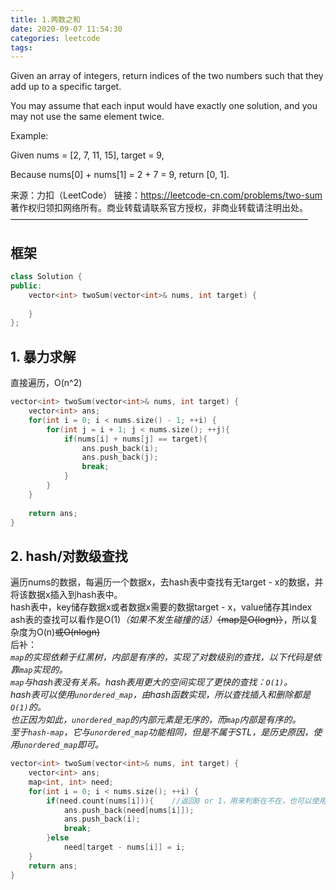```yaml
---
title: 1.两数之和
date: 2020-09-07 11:54:30
categories: leetcode
tags:
---
```

Given an array of integers, return indices of the two numbers such that they add up to a specific target.

You may assume that each input would have exactly one solution, and you may not use the same element twice.

Example:

Given nums = [2, 7, 11, 15], target = 9,

Because nums[0] + nums[1] = 2 + 7 = 9,
return [0, 1].

来源：力扣（LeetCode）
链接：https://leetcode-cn.com/problems/two-sum
著作权归领扣网络所有。商业转载请联系官方授权，非商业转载请注明出处。
——————————————————————————————————

## 框架
```cpp
class Solution {
public:
    vector<int> twoSum(vector<int>& nums, int target) {
        
    }
};
```

## 1. 暴力求解
直接遍历，O(n^2)
```cpp
vector<int> twoSum(vector<int>& nums, int target) {
    vector<int> ans;
    for(int i = 0; i < nums.size() - 1; ++i) {
        for(int j = i + 1; j < nums.size(); ++j){
            if(nums[i] + nums[j] == target){
                ans.push_back(i);
                ans.push_back(j);
                break;
            }
        }
    }
    
    return ans;
}
```

## 2. hash/对数级查找
遍历nums的数据，每遍历一个数据x，去hash表中查找有无target - x的数据，并将该数据x插入到hash表中。  
hash表中，key储存数据x或者数据x需要的数据target - x，value储存其index 
ash表的查找可以看作是O(1)*（如果不发生碰撞的话）*~~（map是O(logn)）~~，所以复杂度为O(n)~~或O(nlogn)~~  
后补：  
*`map`的实现依赖于红黑树，内部是有序的，实现了对数级别的查找，以下代码是依靠`map`实现的。*  
*`map`与hash表没有关系。hash表用更大的空间实现了更快的查找：`O(1)`。*  
*hash表可以使用`unordered_map`，由hash函数实现，所以查找插入和删除都是`O(1)`的。*  
*也正因为如此，`unordered_map`的内部元素是无序的，而`map`内部是有序的。*  
*至于`hash-map`，它与`unordered_map`功能相同，但是不属于STL，是历史原因，使用`unordered_map`即可。*  
```cpp
vector<int> twoSum(vector<int>& nums, int target) {
    vector<int> ans;
    map<int, int> need;
    for(int i = 0; i < nums.size(); ++i) {
        if(need.count(nums[i])){    //返回0 or 1，用来判断在不在，也可以使用need.find(nums[i]) != need.end()
            ans.push_back(need[nums[i]]);
            ans.push_back(i);
            break;
        }else
            need[target - nums[i]] = i;
    }
    return ans;
}
```